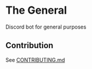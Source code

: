 # The General
Discord bot for general purposes

## Contribution
See [CONTRIBUTING.md](https://github.com/nakayoshi/the-general/blob/master/.github/CONTRIBUTING.md)